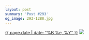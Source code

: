 ```yaml
---
layout: post
summary: 'Post #293'
og_image: 293-1280.jpg
---
```


<p>
  <time><a href="/293">{{ page.date | date: "%B %e, %Y" }}</a></time>
  <a href="/293"><img src="{{ site.assets_url }}/293-640.jpg" srcset="{{ site.assets_url }}/293-1280.jpg 1280w, {{ site.assets_url }}/293-960.jpg 960w, {{ site.assets_url }}/293-640.jpg 640w, {{ site.assets_url }}/293-320.jpg 320w" sizes="(min-width: 700px) 50vw, calc(100vw - 2rem)" /></a>
</p>
